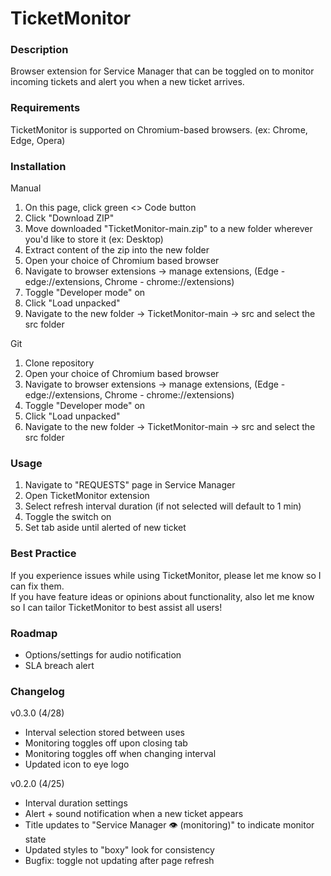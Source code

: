 # TicketMonitor

### Description
Browser extension for Service Manager that can be toggled on to monitor incoming tickets and alert you when a new ticket arrives.

### Requirements
TicketMonitor is supported on Chromium-based browsers. (ex: Chrome, Edge, Opera)

### Installation
Manual
1. On this page, click green <> Code button
2. Click "Download ZIP"
3. Move downloaded "TicketMonitor-main.zip" to a new folder wherever you'd like to store it (ex: Desktop)
4. Extract content of the zip into the new folder
5. Open your choice of Chromium based browser
6. Navigate to browser extensions -> manage extensions, (Edge - edge://extensions, Chrome - chrome://extensions)
7. Toggle "Developer mode" on
8. Click "Load unpacked"
9. Navigate to the new folder -> TicketMonitor-main -> src and select the src folder

Git
1. Clone repository
2. Open your choice of Chromium based browser
3. Navigate to browser extensions -> manage extensions, (Edge - edge://extensions, Chrome - chrome://extensions)
4. Toggle "Developer mode" on
5. Click "Load unpacked"
6. Navigate to the new folder -> TicketMonitor-main -> src and select the src folder

### Usage
1. Navigate to "REQUESTS" page in Service Manager
2. Open TicketMonitor extension
3. Select refresh interval duration (if not selected will default to 1 min)
4. Toggle the switch on
5. Set tab aside until alerted of new ticket

### Best Practice
If you experience issues while using TicketMonitor, please let me know so I can fix them.
<br>
If you have feature ideas or opinions about functionality, also let me know so I can tailor TicketMonitor to best assist all users!

### Roadmap
- Options/settings for audio notification
- SLA breach alert

### Changelog
v0.3.0 (4/28)
- Interval selection stored between uses
- Monitoring toggles off upon closing tab
- Monitoring toggles off when changing interval
- Updated icon to eye logo

v0.2.0 (4/25)
- Interval duration settings
- Alert + sound notification when a new ticket appears
- Title updates to "Service Manager 👁 (monitoring)" to indicate monitor state
- Updated styles to "boxy" look for consistency
- Bugfix: toggle not updating after page refresh
